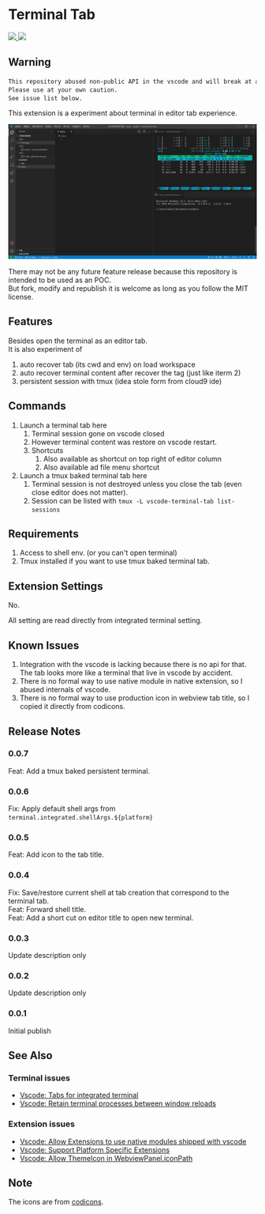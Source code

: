 # Terminal Tab

<a href="https://opensource.org/licenses/MIT">
    <img src="https://img.shields.io/github/license/mmis1000/Vscode-terminal-tab?color=green&style=flat-square&label=License" />
</a>
<a href="https://marketplace.visualstudio.com/items?itemName=mmis1000-personal.terminaltab">
    <img src="https://img.shields.io/visual-studio-marketplace/v/mmis1000-personal.terminaltab?color=green&label=VS%20Marketplace&style=flat-square" />
</a>

## Warning
```txt
This repository abused non-public API in the vscode and will break at any time in the future.
Please use at your own caution.
See issue list below.
```

This extension is a experiment about terminal in editor tab experience.  

![The extension](./demo.png)

There may not be any future feature release because this repository is intended to be used as an POC.  
But fork, modify and republish it is welcome as long as you follow the MIT license.

## Features

Besides open the terminal as an editor tab.  
It is also experiment of

1. auto recover tab (its cwd and env) on load workspace
2. auto recover terminal content after recover the tag (just like iterm 2)
3. persistent session with tmux (idea stole form from cloud9 ide)

## Commands

1. Launch a terminal tab here
   1. Terminal session gone on vscode closed
   2. However terminal content was restore on vscode restart.
   3. Shortcuts
      1. Also available as shortcut on top right of editor column
      2. Also available ad file menu shortcut
2. Launch a tmux baked terminal tab here
   1. Terminal session is not destroyed unless you close the tab (even close editor does not matter).
   2. Session can be listed with `tmux -L vscode-terminal-tab list-sessions`

## Requirements

1. Access to shell env. (or you can't open terminal)
2. Tmux installed if you want to use tmux baked terminal tab.

## Extension Settings

No.

All setting are read directly from integrated terminal setting.

## Known Issues

1. Integration with the vscode is lacking because there is no api for that.  
    The tab looks more like a terminal that live in vscode by accident.
2. There is no formal way to use native module in native extension, so I abused internals of vscode.
3. There is no formal way to use production icon in webview tab title, so I copied it directly from codicons.

## Release Notes

### 0.0.7

Feat: Add a tmux baked persistent terminal.

### 0.0.6

Fix: Apply default shell args from `terminal.integrated.shellArgs.${platform}`

### 0.0.5

Feat: Add icon to the tab title.

### 0.0.4

Fix: Save/restore current shell at tab creation that correspond to the terminal tab.  
Feat: Forward shell title.  
Feat: Add a short cut on editor title to open new terminal.

### 0.0.3

Update description only

### 0.0.2

Update description only

### 0.0.1

Initial publish

## See Also

### Terminal issues

- [Vscode: Tabs for integrated terminal](https://github.com/microsoft/vscode/issues/10546)  
- [Vscode: Retain terminal processes between window reloads](https://github.com/microsoft/vscode/issues/20013)

### Extension issues

- [Vscode: Allow Extensions to use native modules shipped with vscode](https://github.com/microsoft/vscode/issues/84439)
- [Vscode: Support Platform Specific Extensions](https://github.com/microsoft/vscode/issues/23251)
- [Vscode: Allow ThemeIcon in WebviewPanel.iconPath](https://github.com/microsoft/vscode/issues/90616)

## Note

The icons are from [codicons](https://github.com/microsoft/vscode-codicons).